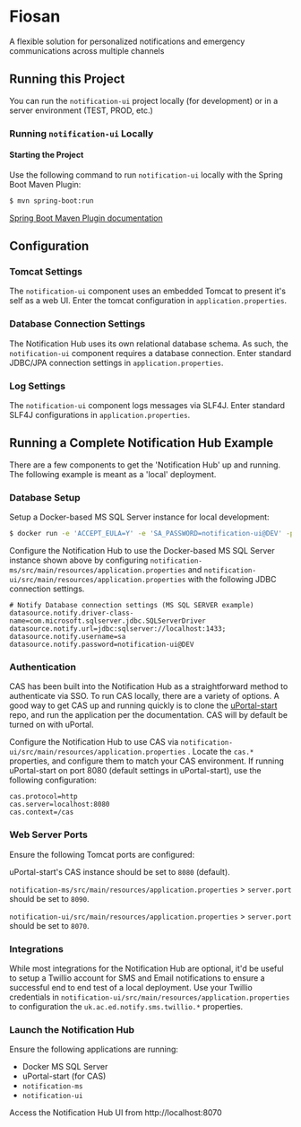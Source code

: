 # Fiosan
A flexible solution for personalized notifications and emergency communications across multiple channels

## Running this Project

You can run the `notification-ui` project locally (for development) or in a server environment (TEST, PROD, etc.)

### Running `notification-ui` Locally

#### Starting the Project

Use the following command to run `notification-ui` locally with the Spring Boot Maven Plugin:

```sh
$ mvn spring-boot:run
```

[Spring Boot Maven Plugin documentation][]

## Configuration

### Tomcat Settings

The `notification-ui` component uses an embedded Tomcat to present it's self as a web UI.  Enter the tomcat configuration in `application.properties`. 

### Database Connection Settings

The Notification Hub uses its own relational database schema.  As such, the `notification-ui` component requires a database connection.  Enter standard JDBC/JPA connection settings in `application.properties`.

### Log Settings

The `notification-ui` component logs messages via SLF4J. Enter standard SLF4J configurations in `application.properties`.

## Running a Complete Notification Hub Example
There are a few components to get the 'Notification Hub' up and running.  The following example is meant as a 'local' deployment.

### Database Setup
Setup a Docker-based MS SQL Server instance for local development:

```sh
$ docker run -e 'ACCEPT_EULA=Y' -e 'SA_PASSWORD=notification-ui@DEV' -p 1433:1433 microsoft/mssql-server-linux:2017-latest
```

Configure the Notification Hub to use the Docker-based MS SQL Server instance shown above by configuring `notification-ms/src/main/resources/application.properties` and `notification-ui/src/main/resources/application.properties` with the following JDBC connection settings.

```properties
# Notify Database connection settings (MS SQL SERVER example)
datasource.notify.driver-class-name=com.microsoft.sqlserver.jdbc.SQLServerDriver
datasource.notify.url=jdbc:sqlserver://localhost:1433;
datasource.notify.username=sa
datasource.notify.password=notification-ui@DEV
```

### Authentication
CAS has been built into the Notification Hub as a straightforward method to authenticate via SSO.  To run CAS locally, there are a variety of options.  A good way to get CAS up and running quickly is to clone the [uPortal-start][] repo, and run the application per the documentation.  CAS will by default be turned on with uPortal.

Configure the Notification Hub to use CAS via `notification-ui/src/main/resources/application.properties` .  Locate the `cas.*` properties, and configure them to match your CAS environment.  If running uPortal-start on port 8080 (default settings in uPortal-start), use the following configuration:

```properties
cas.protocol=http
cas.server=localhost:8080
cas.context=/cas
```

### Web Server Ports
Ensure the following Tomcat ports are configured:

uPortal-start's CAS instance should be set to `8080` (default).

`notification-ms/src/main/resources/application.properties` > `server.port` should be set to `8090`.

`notification-ui/src/main/resources/application.properties` > `server.port` should be set to `8070`.

### Integrations
While most integrations for the Notification Hub are optional, it'd be useful to setup a Twillio account for SMS and Email notifications to ensure a successful end to end test of a local deployment.  Use your Twillio credentials in `notification-ui/src/main/resources/application.properties` to configuration the `uk.ac.ed.notify.sms.twillio.*` properties.

### Launch the Notification Hub
Ensure the following applications are running:

* Docker MS SQL Server
* uPortal-start (for CAS)
* `notification-ms`
* `notification-ui`

Access the Notification Hub UI from http://localhost:8070

[Spring Boot Maven Plugin documentation]: https://docs.spring.io/spring-boot/docs/current/reference/html/using-boot-running-your-application.html#using-boot-running-with-the-maven-plugin
[uPortal-start]: https://github.com/Jasig/uPortal-start

